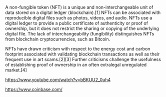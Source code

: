 A non-fungible token (NFT) is a unique and non-interchangeable unit of data stored on a digital ledger (blockchain).[1] NFTs can be associated with reproducible digital files such as photos, videos, and audio. NFTs use a digital ledger to provide a public certificate of authenticity or proof of ownership, but it does not restrict the sharing or copying of the underlying digital file. The lack of interchangeability (fungibility) distinguishes NFTs from blockchain cryptocurrencies, such as Bitcoin.

NFTs have drawn criticism with respect to the energy cost and carbon footprint associated with validating blockchain transactions as well as their frequent use in art scams.[2][3] Further criticisms challenge the usefulness of establishing proof of ownership in an often extralegal unregulated market.[4]



https://www.youtube.com/watch?v=bBKUU2_0uh4


https://www.coinbase.com/